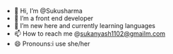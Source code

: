 - 👋 Hi, I’m @Sukusharma 
- 👀 I’m a front end developer  
- 🌱 I’m new here and currently learning languages
- 📫 How to reach me @sukanyash1102@gmailm.com
- 😄 Pronouns:i use she/her
  

 
